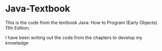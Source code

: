 # Java-Textbook

This is the code from the textbook Java: How to Program (Early Objects) 11th Edition.

I have been writing out the code from the chapters to develop my knowledge
